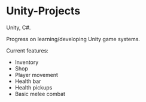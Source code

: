 # Unity-Projects
Unity, C#.

Progress on learning/developing Unity game systems.

Current features:
- Inventory
- Shop
- Player movement
- Health bar
- Health pickups
- Basic melee combat
